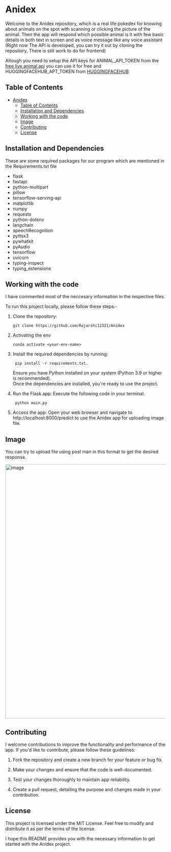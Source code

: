 
# Anidex

Welcome to the Anidex repository, which is a real life pokedex for knowing about animals on the spot with scanning or clicking the picture of the animal.
Then the app will respond which possible animal is it with few basic details in both text in screen and as voice message like any voice assistant <br>
(Right now The API is developed, you can try it out by cloning the repository, There is still work to do for frontend)

Altough you need to setup the API keys for ANIMAL_API_TOKEN from the [free live animal api](https://api-ninjas.com/api/animals) you can  use it for free and HUGGINGFACEHUB_APT_TOKEN from [HUGGINGFACEHUB](https://huggingface.co/)

## Table of Contents

- [Anidex](#anidex)
  - [Table of Contents](#table-of-contents)
  - [Installation and Dependencies](#installation-and-dependencies)
  - [Working with the code](#working-with-the-code)
  - [Image](#image)
  - [Contributing](#contributing)
  - [License](#license)


## Installation and Dependencies

These are some required packages for our program which are mentioned in the Requirements.txt file

- flask
- fastapi
- python-multipart
- pillow
- tensorflow-serving-api
- matplotlib
- numpy
- requests
- python-dotenv
- langchain
- speechRecognition
- pyttsx3
- pywhatkit
- pyAudio
- tensorflow
- uvicorn
- typing-inspect
- typing_extensions





## Working with the code


I have commented most of the neccesary information in the respective files.

To run this project locally, please follow these steps:-

1. Clone the repository:

   ```shell
   git clone https://github.com/Rajarshi12321/Anidex
   ```


2. Activating the env
  
    ```shell
    conda activate <your-env-name> 
    ```

3. Install the required dependencies by running:
   ```shell
    pip install -r requirements.txt.
    ``` 
   Ensure you have Python installed on your system (Python 3.9 or higher is recommended).<br />
   Once the dependencies are installed, you're ready to use the project.



4. Run the Flask app: Execute the following code in your terminal.
   ```shell  
    python main.py 
    ```
   

5. Access the app: Open your web browser and navigate to http://localhost:8000/predict to use the Anidex app for uploading image file.


## Image

You can try to upload file using post man in this format to get the desired response.

<img width="797" alt="image" src="https://github.com/Rajarshi12321/Anidex/assets/94736350/b6fff51f-a6e4-4572-b7ad-855f4a453453">



## Contributing
I welcome contributions to improve the functionality and performance of the app. If you'd like to contribute, please follow these guidelines:

1. Fork the repository and create a new branch for your feature or bug fix.

2. Make your changes and ensure that the code is well-documented.

3. Test your changes thoroughly to maintain app reliability.

4. Create a pull request, detailing the purpose and changes made in your contribution.



## License
This project is licensed under the MIT License. Feel free to modify and distribute it as per the terms of the license.

I hope this README provides you with the necessary information to get started with the Anidex project. 

